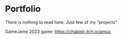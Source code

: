 # Portfolio
There is nothing to read here. Just few of my "projects"

GameJame 2023 game:
https://zhabish.itch.io/amuz
